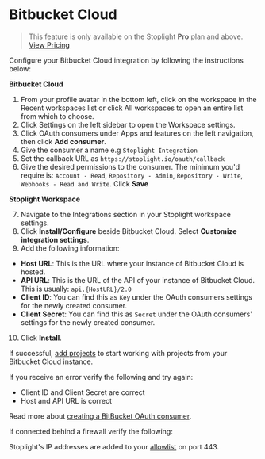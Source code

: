 # Bitbucket Cloud

> This feature is only available on the Stoplight **Pro** plan and above. [View Pricing](https://stoplight.io/pricing/)

Configure your Bitbucket Cloud integration by following the instructions below:

**Bitbucket Cloud**

1. From your profile avatar in the bottom left, click on the workspace in the Recent workspaces list or click All workspaces to open an entire list from which to choose.
2. Click Settings on the left sidebar to open the Workspace settings.
3. Click OAuth consumers under Apps and features on the left navigation, then click **Add consumer**.
4. Give the consumer a name e.g `Stoplight Integration`
5. Set the callback URL as `https://stoplight.io/oauth/callback`
6. Give the desired permissions to the consumer. The minimum you'd require is: `Account - Read`, `Repository - Admin`, `Repository - Write`, `Webhooks - Read and Write`. Click **Save**

**Stoplight Workspace**

7. Navigate to the Integrations section in your Stoplight workspace settings. 
8. Click **Install/Configure** beside Bitbucket Cloud. Select **Customize integration settings**. 
9. Add the following information:
 - **Host URL**: This is the URL where your instance of Bitbucket Cloud is hosted.
 - **API URL**: This is the URL of the API of your instance of Bitbucket Cloud. This is usually: `api.{HostURL}/2.0`
 - **Client ID**: You can find this as `Key` under the OAuth consumers settings for the newly created consumer. 
 - **Client Secret**: You can find this as `Secret` under the OAuth consumers' settings for the newly created consumer. 
10. Click **Install**. 

If successful, [add projects](../b.adding-projects.md) to start working with projects from your Bitbucket Cloud instance.

If you receive an error verify the following and try again:

- Client ID and Client Secret are correct
- Host and API URL is correct

Read more about [creating a BitBucket OAuth consumer](https://support.atlassian.com/bitbucket-cloud/docs/integrate-another-application-through-oauth/).

If connected behind a firewall verify the following:

Stoplight's IP addresses are added to your [allowlist](../h.allowlisting-ips.md) on port 443. 
